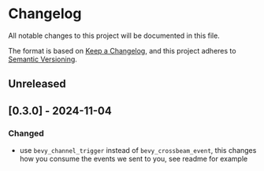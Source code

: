 # Changelog

All notable changes to this project will be documented in this file.

The format is based on [Keep a Changelog](https://keepachangelog.com/en/1.0.0/),
and this project adheres to [Semantic Versioning](https://semver.org/spec/v2.0.0.html).

## Unreleased

## [0.3.0] - 2024-11-04

### Changed
* use `bevy_channel_trigger` instead of `bevy_crossbeam_event`, this changes how you consume the events we sent to you, see readme for example
